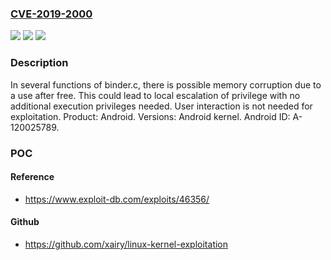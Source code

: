 ### [CVE-2019-2000](https://cve.mitre.org/cgi-bin/cvename.cgi?name=CVE-2019-2000)
![](https://img.shields.io/static/v1?label=Product&message=Android&color=blue)
![](https://img.shields.io/static/v1?label=Version&message=n%2Fa&color=blue)
![](https://img.shields.io/static/v1?label=Vulnerability&message=Elevation%20of%20privilege&color=brighgreen)

### Description

In several functions of binder.c, there is possible memory corruption due to a use after free. This could lead to local escalation of privilege with no additional execution privileges needed. User interaction is not needed for exploitation. Product: Android. Versions: Android kernel. Android ID: A-120025789.

### POC

#### Reference
- https://www.exploit-db.com/exploits/46356/

#### Github
- https://github.com/xairy/linux-kernel-exploitation

